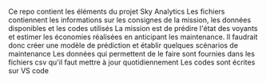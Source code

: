 Ce repo contient les éléments du projet Sky Analytics
Les fichiers contiennent les informations sur les consignes de la mission, les données disponibles et les codes utilisés
La mission est de prédire l'état des voyants et estimer les économies réalisées en anticipant les maintenance.
Il faudrait donc créer une modèle de prédiction et établir quelques scénarios de maintenance
Les données qui permettent de le faire sont fournies dans les fichiers csv qu'il faut mettre à jour quotidiennement
Les codes sont écrites sur VS code
